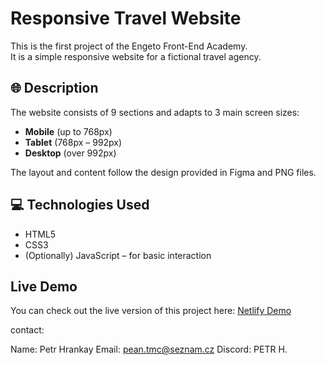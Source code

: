 # Responsive Travel Website

This is the first project of the Engeto Front-End Academy.  
It is a simple responsive website for a fictional travel agency.

## 🌐 Description

The website consists of 9 sections and adapts to 3 main screen sizes:

- **Mobile** (up to 768px)
- **Tablet** (768px – 992px)
- **Desktop** (over 992px)

The layout and content follow the design provided in Figma and PNG files.

## 💻 Technologies Used

- HTML5
- CSS3
- (Optionally) JavaScript – for basic interaction

## Live Demo

You can check out the live version of this project here: [Netlify Demo](https://serene-concha-2cc2e9.netlify.app)

contact:

Name: Petr Hrankay
Email: pean.tmc@seznam.cz
Discord: PETR H.


